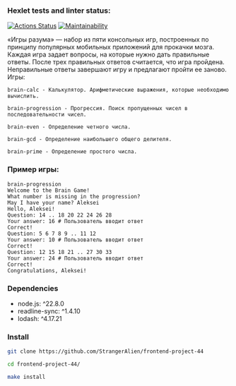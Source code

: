 ### Hexlet tests and linter status:
[![Actions Status](https://github.com/StrangerAlien/frontend-project-44/actions/workflows/hexlet-check.yml/badge.svg)](https://github.com/StrangerAlien/frontend-project-44/actions)
[![Maintainability](https://api.codeclimate.com/v1/badges/e48f580518343eb49395/maintainability)](https://codeclimate.com/github/StrangerAlien/frontend-project-44/maintainability)

«Игры разума» — набор из пяти консольных игр, построенных по принципу популярных мобильных приложений для прокачки мозга. Каждая игра задает вопросы, на которые нужно дать правильные ответы. После трех правильных ответов считается, что игра пройдена. Неправильные ответы завершают игру и предлагают пройти ее заново. Игры:


    brain-calc - Калькулятор. Арифметические выражения, которые необходимо вычислить.

    brain-progression - Прогрессия. Поиск пропущенных чисел в последовательности чисел.

    brain-even - Определение четного числа.

    brain-gcd - Определение наибольшего общего делителя.

    brain-prime - Определение простого числа.

### Пример игры:
```
brain-progression
Welcome to the Brain Game!
What number is missing in the progression?
May I have your name? Aleksei
Hello, Aleksei!
Question: 14 .. 18 20 22 24 26 28
Your answer: 16 # Пользователь вводит ответ
Correct!
Question: 5 6 7 8 9 .. 11 12
Your answer: 10 # Пользователь вводит ответ
Correct!
Question: 12 15 18 21 .. 27 30 33
Your answer: 24 # Пользователь вводит ответ
Correct!
Congratulations, Aleksei!
```
### Dependencies

- node.js: ^22.8.0
- readline-sync: ^1.4.10
- lodash: ^4.17.21

### Install

```bash
git clone https://github.com/StrangerAlien/frontend-project-44

cd frontend-project-44/

make install
```